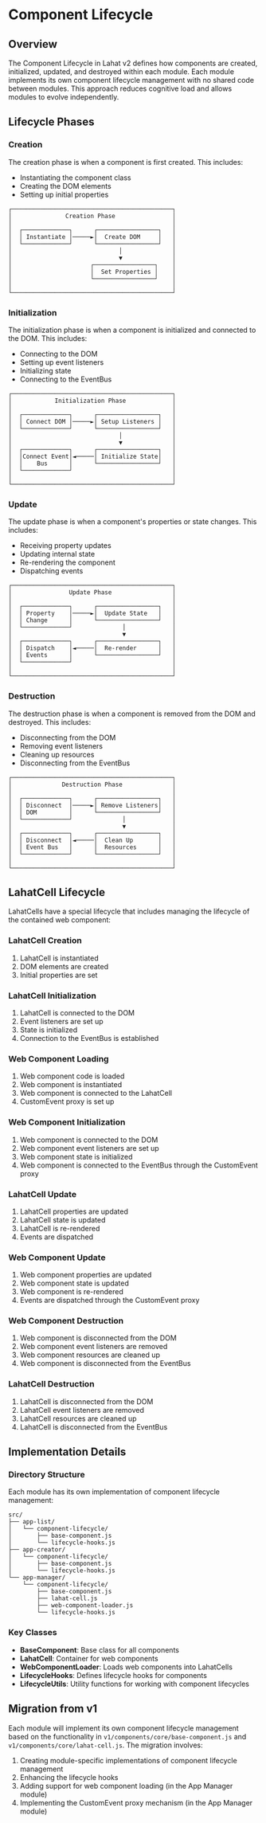 # Component Lifecycle

## Overview

The Component Lifecycle in Lahat v2 defines how components are created, initialized, updated, and destroyed within each module. Each module implements its own component lifecycle management with no shared code between modules. This approach reduces cognitive load and allows modules to evolve independently.

## Lifecycle Phases

### Creation

The creation phase is when a component is first created. This includes:

- Instantiating the component class
- Creating the DOM elements
- Setting up initial properties

```
┌─────────────────────────────────────────────┐
│               Creation Phase                │
│                                             │
│  ┌─────────────┐      ┌─────────────────┐   │
│  │ Instantiate │─────►│  Create DOM     │   │
│  └─────────────┘      └─────────────────┘   │
│                              │              │
│                              ▼              │
│                      ┌─────────────────┐    │
│                      │  Set Properties │    │
│                      └─────────────────┘    │
│                                             │
└─────────────────────────────────────────────┘
```

### Initialization

The initialization phase is when a component is initialized and connected to the DOM. This includes:

- Connecting to the DOM
- Setting up event listeners
- Initializing state
- Connecting to the EventBus

```
┌─────────────────────────────────────────────┐
│            Initialization Phase             │
│                                             │
│  ┌─────────────┐      ┌─────────────────┐   │
│  │ Connect DOM │─────►│ Setup Listeners │   │
│  └─────────────┘      └─────────────────┘   │
│                              │              │
│                              ▼              │
│  ┌─────────────┐      ┌─────────────────┐   │
│  │Connect Event│◄─────│ Initialize State│   │
│  │    Bus      │      └─────────────────┘   │
│  └─────────────┘                            │
│                                             │
└─────────────────────────────────────────────┘
```

### Update

The update phase is when a component's properties or state changes. This includes:

- Receiving property updates
- Updating internal state
- Re-rendering the component
- Dispatching events

```
┌─────────────────────────────────────────────┐
│                Update Phase                 │
│                                             │
│  ┌─────────────┐      ┌─────────────────┐   │
│  │ Property    │─────►│  Update State   │   │
│  │ Change      │      └─────────────────┘   │
│  └─────────────┘              │             │
│                               ▼             │
│  ┌─────────────┐      ┌─────────────────┐   │
│  │ Dispatch    │◄─────│  Re-render      │   │
│  │ Events      │      └─────────────────┘   │
│  └─────────────┘                            │
│                                             │
└─────────────────────────────────────────────┘
```

### Destruction

The destruction phase is when a component is removed from the DOM and destroyed. This includes:

- Disconnecting from the DOM
- Removing event listeners
- Cleaning up resources
- Disconnecting from the EventBus

```
┌─────────────────────────────────────────────┐
│              Destruction Phase              │
│                                             │
│  ┌─────────────┐      ┌─────────────────┐   │
│  │ Disconnect  │─────►│ Remove Listeners│   │
│  │ DOM         │      └─────────────────┘   │
│  └─────────────┘              │             │
│                               ▼             │
│  ┌─────────────┐      ┌─────────────────┐   │
│  │ Disconnect  │◄─────│  Clean Up       │   │
│  │ Event Bus   │      │  Resources      │   │
│  └─────────────┘      └─────────────────┘   │
│                                             │
└─────────────────────────────────────────────┘
```

## LahatCell Lifecycle

LahatCells have a special lifecycle that includes managing the lifecycle of the contained web component:

### LahatCell Creation

1. LahatCell is instantiated
2. DOM elements are created
3. Initial properties are set

### LahatCell Initialization

1. LahatCell is connected to the DOM
2. Event listeners are set up
3. State is initialized
4. Connection to the EventBus is established

### Web Component Loading

1. Web component code is loaded
2. Web component is instantiated
3. Web component is connected to the LahatCell
4. CustomEvent proxy is set up

### Web Component Initialization

1. Web component is connected to the DOM
2. Web component event listeners are set up
3. Web component state is initialized
4. Web component is connected to the EventBus through the CustomEvent proxy

### LahatCell Update

1. LahatCell properties are updated
2. LahatCell state is updated
3. LahatCell is re-rendered
4. Events are dispatched

### Web Component Update

1. Web component properties are updated
2. Web component state is updated
3. Web component is re-rendered
4. Events are dispatched through the CustomEvent proxy

### Web Component Destruction

1. Web component is disconnected from the DOM
2. Web component event listeners are removed
3. Web component resources are cleaned up
4. Web component is disconnected from the EventBus

### LahatCell Destruction

1. LahatCell is disconnected from the DOM
2. LahatCell event listeners are removed
3. LahatCell resources are cleaned up
4. LahatCell is disconnected from the EventBus

## Implementation Details

### Directory Structure

Each module has its own implementation of component lifecycle management:

```
src/
├── app-list/
│   └── component-lifecycle/
│       ├── base-component.js
│       └── lifecycle-hooks.js
├── app-creator/
│   └── component-lifecycle/
│       ├── base-component.js
│       └── lifecycle-hooks.js
└── app-manager/
    └── component-lifecycle/
        ├── base-component.js
        ├── lahat-cell.js
        ├── web-component-loader.js
        └── lifecycle-hooks.js
```

### Key Classes

- **BaseComponent**: Base class for all components
- **LahatCell**: Container for web components
- **WebComponentLoader**: Loads web components into LahatCells
- **LifecycleHooks**: Defines lifecycle hooks for components
- **LifecycleUtils**: Utility functions for working with component lifecycles

## Migration from v1

Each module will implement its own component lifecycle management based on the functionality in `v1/components/core/base-component.js` and `v1/components/core/lahat-cell.js`. The migration involves:

1. Creating module-specific implementations of component lifecycle management
2. Enhancing the lifecycle hooks
3. Adding support for web component loading (in the App Manager module)
4. Implementing the CustomEvent proxy mechanism (in the App Manager module)
